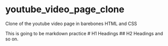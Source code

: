 # youtube_video_page_clone
Clone of the youtube video page in barebones HTML and CSS

This is going to be markdown practice # H1 Headings
                                      ## H2 Headings
                                      and so on.
